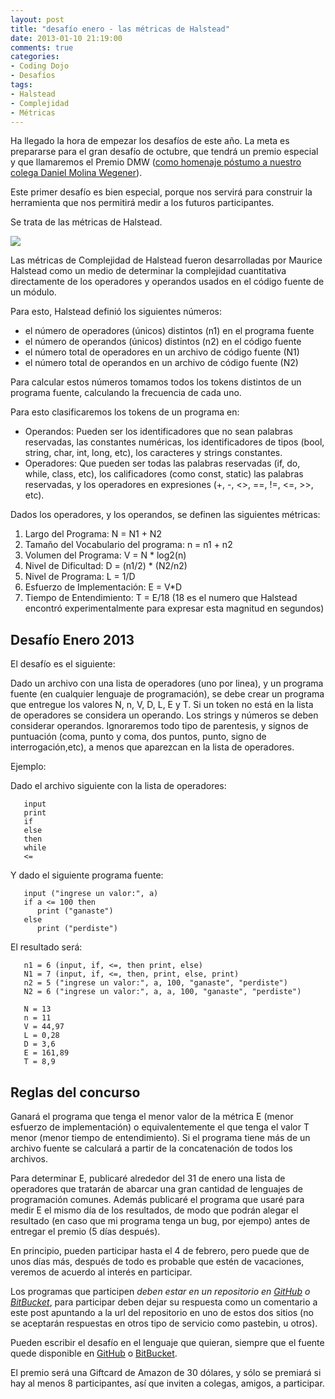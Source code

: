 ```yaml
---
layout: post
title: "desafío enero - las métricas de Halstead"
date: 2013-01-10 21:19:00
comments: true
categories:
- Coding Dojo
- Desafíos
tags:
- Halstead
- Complejidad
- Métricas
---
```


Ha llegado la hora de empezar los desafíos de este año. La meta es prepararse para el gran desafío de octubre, que tendrá un premio especial y que llamaremos el Premio DMW ([como homenaje póstumo a nuestro colega Daniel Molina Wegener](https://www.programando.org/blog/2012/11/15/adios-daniel.html)).

Este primer desafío es bien especial, porque nos servirá para construir la herramienta que nos permitirá medir a los futuros participantes.

Se trata de las métricas de Halstead.

<!-- more -->

![](/images/2013/01/halstead.jpg)


Las métricas de Complejidad de Halstead fueron desarrolladas por Maurice Halstead como un medio de determinar la complejidad cuantitativa  directamente de los operadores y operandos usados en el código fuente de un módulo.

Para esto, Halstead definió los siguientes números:

* el número de operadores (únicos) distintos (n1) en el programa fuente
* el número de operandos (únicos) distintos (n2) en el código fuente
* el número total de operadores en un archivo de código fuente (N1)
* el número total de operandos en un archivo de código fuente (N2)

Para calcular estos números tomamos todos los tokens distintos de un programa fuente, calculando la frecuencia de cada uno.

Para esto clasificaremos los tokens de un programa en:

* Operandos:  Pueden ser los identificadores que no sean palabras reservadas, las constantes numéricas, los identificadores de tipos (bool, string, char, int, long, etc), los caracteres y strings constantes.
* Operadores: Que pueden ser todas las palabras reservadas (if, do, while, class, etc), los calificadores (como const, static) las palabras reservadas, y los operadores en expresiones (+, -, <>, ==, !=, <=, >>, etc).

Dados los operadores, y los operandos, se definen las siguientes métricas:

1. Largo del Programa: N = N1 + N2
2. Tamaño del Vocabulario del programa: n = n1 + n2
3. Volumen del Programa: V = N * log2(n)
4. Nivel de Dificultad: D = (n1/2) * (N2/n2)
5. Nivel de Programa: L = 1/D
6. Esfuerzo de Implementación: E = V*D
7. Tiempo de Entendimiento: T = E/18 (18 es el numero que Halstead encontró experimentalmente para expresar esta magnitud en segundos)

## Desafío Enero 2013

El desafío es el siguiente:

Dado un archivo con una lista de operadores (uno por linea), y un programa fuente (en cualquier lenguaje de programación), se debe crear un programa que entregue los valores N, n, V, D, L, E y T. Si un token no está en la lista de operadores se considera un operando. Los strings y números se deben considerar operandos. Ignoraremos todo tipo de parentesis, y signos de puntuación (coma, punto y coma, dos puntos, punto, signo de interrogación,etc), a menos que aparezcan en la lista de operadores.

Ejemplo:

Dado el archivo siguiente con la lista de operadores:

```
   input
   print
   if
   else
   then
   while
   <=
````

Y dado el siguiente programa fuente:

```
   input ("ingrese un valor:", a)
   if a <= 100 then
      print ("ganaste")
   else
      print ("perdiste")
````

El resultado será:

```
   n1 = 6 (input, if, <=, then print, else)
   N1 = 7 (input, if, <=, then, print, else, print)
   n2 = 5 ("ingrese un valor:", a, 100, "ganaste", "perdiste")
   N2 = 6 ("ingrese un valor:", a, a, 100, "ganaste", "perdiste")

   N = 13
   n = 11
   V = 44,97
   L = 0,28
   D = 3,6
   E = 161,89
   T = 8,9
```

## Reglas del concurso

Ganará el programa que tenga el menor valor de la métrica E (menor esfuerzo de implementación) o equivalentemente el que tenga el valor T menor (menor tiempo de entendimiento). Si el programa tiene más de un archivo fuente se calculará a partir de la concatenación de todos los archivos. 

Para determinar E, publicaré alrededor del 31 de enero una lista de operadores que tratarán de abarcar una gran cantidad de lenguajes de programación comunes. Además publicaré el programa que usaré para medir E el mismo día de los resultados, de modo que podrán alegar el resultado (en caso que mi programa  tenga un bug, por ejempo) antes de entregar el premio (5 días después). 

En principio, pueden participar hasta el 4 de febrero, pero puede que de unos días más, después de todo es probable que estén de vacaciones, veremos de acuerdo al interés en participar.

Los programas que participen _deben estar en un repositorio en [GitHub](https://github.com/) o [BitBucket](https://bitbucket.org/)_, para participar deben dejar su respuesta como un comentario a este post apuntando a la url del repositorio en uno de estos dos sitios (no se aceptarán respuestas en otros tipo de servicio como pastebin, u otros).

Pueden escribir el desafío en el lenguaje que quieran, siempre que el fuente quede disponible en [GitHub](https://github.com/) o [BitBucket](https://bitbucket.org/).

El premio será una Giftcard de Amazon de 30 dólares, y sólo se premiará si hay al menos 8 participantes, así que inviten a colegas, amigos, a participar.






